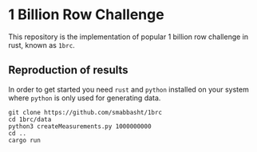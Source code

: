 # 1 Billion Row Challenge

This repository is the implementation of popular 1 billion row challenge in rust, known as `1brc`.

## Reproduction of results
In order to get started you need `rust` and `python` installed on your system where `python` is only used for generating data.

```
git clone https://github.com/smabbasht/1brc
cd 1brc/data
python3 createMeasurements.py 1000000000
cd ..
cargo run
```

